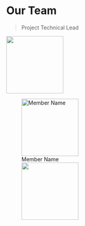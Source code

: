 
# Our Team

> Project Technical Lead

<p float="left">
  <img src="https://bi-stem-away.github.io/shiny_app_dev/Logo.png" Caption="Member Name" width="150" />
</p>

<p float="left">
  <figure class="image">
  <img src="https://bi-stem-away.github.io/shiny_app_dev/Logo.png" width="150" alt="Member Name">
  <figcaption>Member Name</figcaption>
  <img src="https://bi-stem-away.github.io/shiny_app_dev/Logo.png" width="150" /> 
  </figure>
</p>
